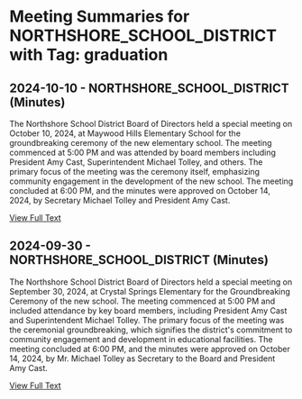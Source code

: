 # Meeting Summaries for NORTHSHORE_SCHOOL_DISTRICT with Tag: graduation

## 2024-10-10 - NORTHSHORE_SCHOOL_DISTRICT (Minutes)

The Northshore School District Board of Directors held a special meeting on October 10, 2024, at Maywood Hills Elementary School for the groundbreaking ceremony of the new elementary school. The meeting commenced at 5:00 PM and was attended by board members including President Amy Cast, Superintendent Michael Tolley, and others. The primary focus of the meeting was the ceremony itself, emphasizing community engagement in the development of the new school. The meeting concluded at 6:00 PM, and the minutes were approved on October 14, 2024, by Secretary Michael Tolley and President Amy Cast.

[View Full Text](https://raw.githubusercontent.com/VoronoiPerspectives/WashingtonStateSchoolBoardExplorer/refs/heads/main/data/countries/usa/states/wa/counties/snohomish/school_boards/northshore_school_district/2024/2024-10-10-minutes.txt)

## 2024-09-30 - NORTHSHORE_SCHOOL_DISTRICT (Minutes)

The Northshore School District Board of Directors held a special meeting on September 30, 2024, at Crystal Springs Elementary for the Groundbreaking Ceremony of the new school. The meeting commenced at 5:00 PM and included attendance by key board members, including President Amy Cast and Superintendent Michael Tolley. The primary focus of the meeting was the ceremonial groundbreaking, which signifies the district's commitment to community engagement and development in educational facilities. The meeting concluded at 6:00 PM, and the minutes were approved on October 14, 2024, by Mr. Michael Tolley as Secretary to the Board and President Amy Cast.

[View Full Text](https://raw.githubusercontent.com/VoronoiPerspectives/WashingtonStateSchoolBoardExplorer/refs/heads/main/data/countries/usa/states/wa/counties/snohomish/school_boards/northshore_school_district/2024/2024-09-30-minutes.txt)

